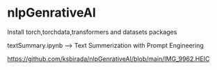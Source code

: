 # nlpGenrativeAI

Install torch,torchdata,transformers and datasets packages

textSummary.ipynb --> Text Summerization with Prompt Engineering

https://github.com/ksbirada/nlpGenrativeAI/blob/main/IMG_9962.HEIC

